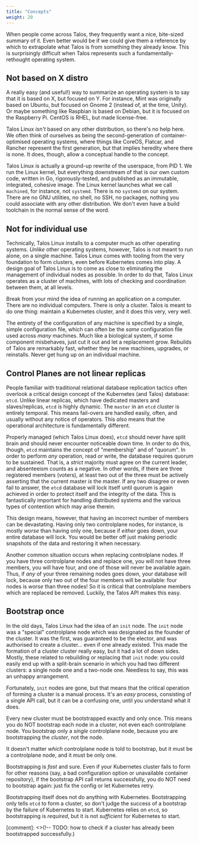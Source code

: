 ```yaml
---
title: "Concepts"
weight: 20
---
```


When people come across Talos, they frequently want a nice, bite-sized summary
of it.
Even better would be if we could give them a reference by which to extrapolate
what Talos is from something they already know.
This is surprisingly difficult when Talos represents such a
fundamentally-rethought operating system.

## Not based on X distro

A really easy (and useful!) way to summarize an operating system is to say that it is based on X, but focused on Y.
For instance, Mint was originally based on Ubuntu, but focused on Gnome 2 (instead of, at the time, Unity).
Or maybe something like Raspbian is based on Debian, but it is focused on the Raspberry Pi.
CentOS is RHEL, but made license-free.

Talos Linux _isn't_ based on any other distribution, so there's no help here.
We often think of ourselves as being the second-generation of
container-optimised operating systems, where things like CoreOS, Flatcar, and Rancher represent the first generation, but that implies heredity where there is none.
It does, though, allow a conceptual handle to the concept.

Talos Linux is actually a ground-up rewrite of the userspace, from PID 1.
We run the Linux kernel, but everything downstream of that is our own custom
code, written in Go, rigorously-tested, and published as an immutable,
integrated, cohesive image.
The Linux kernel launches what we call `machined`, for instance, not `systemd`.
There is no `systemd` on our system.
There are no GNU utilities, no shell, no SSH, no packages, nothing you could associate with
any other distribution.
We don't even have a build toolchain in the normal sense of the word.

## Not for individual use

Technically, Talos Linux installs to a computer much as other operating systems.
_Unlike_ other operating systems, however, Talos is not meant to run alone, on a
single machine.
Talos Linux comes with tooling from the very foundation to form clusters, even
before Kubernetes comes into play.
A design goal of Talos Linux is to come as close to eliminating the management
of individual nodes as possible.
In order to do that, Talos Linux operates as a cluster of machines, with lots of
checking and coordination between them, at all levels.

Break from your mind the idea of running an application on a computer.
There are no individual computers.
There is only a cluster.
Talos is meant to do one thing:  maintain a Kubernetes cluster, and it does this
very, very well.

The entirety of the configuration of any machine is specified by a single,
simple configuration file, which can often be the _same_ configuration file used
across _many_ machines.
Much like a biological system, if some component misbehaves, just cut it out and
let a replacement grow.
Rebuilds of Talos are remarkably fast, whether they be new machines, upgrades,
or reinstalls.
Never get hung up on an individual machine.

## Control Planes are not linear replicas

People familiar with traditional relational database replication tactics often
overlook a critical design concept of the Kubernetes (and Talos) database:
`etcd`.
Unlike linear replicas, which have dedicated masters and slaves/replicas, `etcd`
is highly dynamic.
The `master` in an `etcd` cluster is entirely temporal.
This means fail-overs are handled easily, often, and usually without any notice
of operators.
This _also_ means that the operational architecture is fundamentally different.

Properly managed (which Talos Linux does), `etcd` should never have split brain
and should never encounter noticeable down time.
In order to do this, though, `etcd` maintains the concept of "membership" and of
"quorum".
In order to perform _any_ operation, read _or_ write, the database requires
quorum to be sustained.
That is, a _strict_ majority must agree on the current leader, and absenteeism
counts as a negative.
In other words, if there are three registered members (voters), at least two out
of the three must be actively asserting that the current master _is_ the master.
If any two disagree or even fail to answer, the `etcd` database will lock itself
until quorum is again achieved in order to protect itself and the integrity of
the data.
This is fantastically important for handling distributed systems and the various
types of contention which may arise therein.

This design means, however, that having an incorrect number of members can be
devastating.
Having only two controlplane nodes, for instance, is mostly _worse_ than having
only one, because if _either_ goes down, your entire database will lock.
You would be better off just making periodic snapshots of the data and restoring
it when necessary.

Another common situation occurs when replacing controlplane nodes.
If you have three controlplane nodes and replace one, you will not have three
members, you will have four, and one of those will never be available again.
Thus, if _any_ of your three remaining nodes goes down, your database will lock,
because only two out of the four members will be available:  four nodes is
_worse_ than three nodes!
So it is critical that controlplane members which are replaced be removed.
Luckily, the Talos API makes this easy.

## Bootstrap once

In the old days, Talos Linux had the idea of an `init` node.
The `init` node was a "special" controlplane node which was designated as the
founder of the cluster.
It was the first, was guaranteed to be the elector, and was authorised to create
a cluster...
even if one already existed.
This made the formation of a cluster cluster really easy, but it had a lot of
down sides.
Mostly, these related to rebuilding or replacing that `init` node:
you could easily end up with a split-brain scenario in which you had two different clusters:
a single node one and a two-node one.
Needless to say, this was an unhappy arrangement.

Fortunately, `init` nodes are gone, but that means that the critical operation
of forming a cluster is a manual process.
It's an _easy_ process, consisting of a single API call, but it can be a
confusing one, until you understand what it does.

Every new cluster must be bootstrapped exactly and only once.
This means you do NOT bootstrap each node in a cluster, not even each
controlplane node.
You bootstrap only a _single_ controlplane node, because you are bootstrapping the
_cluster_, not the node.

It doesn't matter _which_ controlplane node is told to bootstrap, but it must be
a controlplane node, and it must be only one.

Bootstrapping is _fast_ and sure.
Even if your Kubernetes cluster fails to form for other reasons (say, a bad
configuration option or unavailable container repository), if the bootstrap API
call returns successfully, you do NOT need to bootstrap again:
just fix the config or let Kubernetes retry.

Bootstrapping itself does not do anything with Kubernetes.
Bootstrapping only tells `etcd` to form a cluster, so don't judge the success of
a bootstrap by the failure of Kubernetes to start.
Kubernetes relies on `etcd`, so bootstrapping is _required_, but it is not
_sufficient_ for Kubernetes to start.

[comment]: <>(!-- TODO: how to check if a cluster has already been bootstrapped
successfully.)
